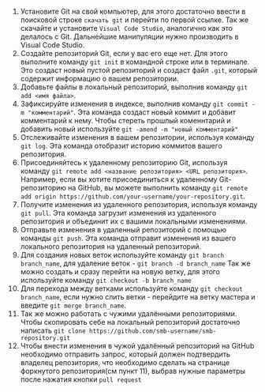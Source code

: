 1. Установите Git на свой компьютер, для этого достаточно ввести в поисковой строке `скачать git` и перейти по первой ссылке. 
Так же скачайте и установите `Visual Code Studio`, аналогично как это делалось с Git. Дальнейшие манипуляции нужно производить в Visual Code Studio.
2. Создайте репозиторий Git, если у вас его еще нет. Для этого выполните команду `git init` в командной строке или в терминале. Это создаст новый пустой репозиторий и создаст файл `.git`, который содержит информацию о вашем репозитории.
3. Добавьте файлы в локальный репозиторий, выполнив команду `git add <имя файла>`. 
4. Зафиксируйте изменения в индексе, выполнив команду `git commit -m "комментарий"`. Эта команда создаст новый коммит и добавит комментарий к нему. Чтобы стереть прошлый коменнтарий и добавить новый используйте `git -amend -m "новый комментарий"`
5. Отслеживайте изменения в вашем репозитории, используя команду `git log`. Эта команда отобразит историю коммитов вашего репозитория.
6. Присоединяйтесь к удаленному репозиторию Git, используя команду `git remote add <название репозитория> <URL репозитория>`. Например, если вы хотите присоединиться к удаленному Git-репозиторию на GitHub, вы можете выполнить команду `git remote add origin https://github.com/your-username/your-repository.git`.
7. Получите изменения из удаленного репозитория, используя команду `git pull`. Эта команда загрузит изменения из удаленного репозитория и объединит их с вашими локальными изменениями.
8. Отправьте изменения в удаленный репозиторий с помощью команды `git push`. Эта команда отправит изменения из вашего локального репозитория на удаленный репозиторий.
9. Для создания новых веток используйте команду `git branch branch_name`, для удаление веток - `git branch -d branch_name`
Так же можно создать и сразу перейти на новую ветку, для этого используйте команду  `git checkout -b branch_name`
10. Для перехода между ветками используйте команду `git checkout branch_name`, если нужно слить ветки - перейдите на ветку мастера и введите `git merge branch_name`.
11. Так же можно работать с чужими удалёнными репозиториями. Чтобы скопировать себе на локальный репозиторий достаточно написать `git clone https://github.com/smb-username/smb-repository.git`
12. Чтобы внести изменения в чужой удалённый репозиторий на GitHub необходимо отправить запрос, который должен подтвердить владелец репозитория, что необходимо сделать на странице форкнутого репозитория(см пункт 11), выбрав нужные параметры после нажатия кнопки `pull request`